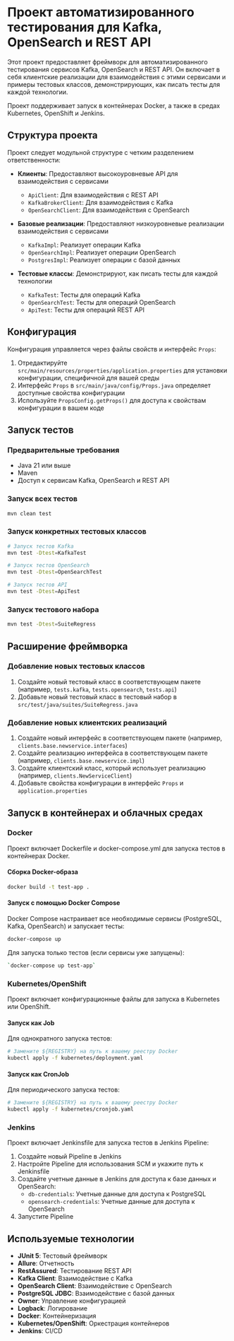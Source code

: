 # Проект автоматизированного тестирования для Kafka, OpenSearch и REST API

Этот проект предоставляет фреймворк для автоматизированного тестирования сервисов Kafka, OpenSearch и REST API. Он включает в себя клиентские реализации для взаимодействия с этими сервисами и примеры тестовых классов, демонстрирующих, как писать тесты для каждой технологии.

Проект поддерживает запуск в контейнерах Docker, а также в средах Kubernetes, OpenShift и Jenkins.

## Структура проекта

Проект следует модульной структуре с четким разделением ответственности:

- **Клиенты**: Предоставляют высокоуровневые API для взаимодействия с сервисами
  - `ApiClient`: Для взаимодействия с REST API
  - `KafkaBrokerClient`: Для взаимодействия с Kafka
  - `OpenSearchClient`: Для взаимодействия с OpenSearch

- **Базовые реализации**: Предоставляют низкоуровневые реализации взаимодействия с сервисами
  - `KafkaImpl`: Реализует операции Kafka
  - `OpenSearchImpl`: Реализует операции OpenSearch
  - `PostgresImpl`: Реализует операции с базой данных

- **Тестовые классы**: Демонстрируют, как писать тесты для каждой технологии
  - `KafkaTest`: Тесты для операций Kafka
  - `OpenSearchTest`: Тесты для операций OpenSearch
  - `ApiTest`: Тесты для операций REST API

## Конфигурация

Конфигурация управляется через файлы свойств и интерфейс `Props`:

1. Отредактируйте `src/main/resources/properties/application.properties` для установки конфигурации, специфичной для вашей среды
2. Интерфейс `Props` в `src/main/java/config/Props.java` определяет доступные свойства конфигурации
3. Используйте `PropsConfig.getProps()` для доступа к свойствам конфигурации в вашем коде

## Запуск тестов

### Предварительные требования

- Java 21 или выше
- Maven
- Доступ к сервисам Kafka, OpenSearch и REST API

### Запуск всех тестов

```bash
mvn clean test
```

### Запуск конкретных тестовых классов

```bash
# Запуск тестов Kafka
mvn test -Dtest=KafkaTest

# Запуск тестов OpenSearch
mvn test -Dtest=OpenSearchTest

# Запуск тестов API
mvn test -Dtest=ApiTest
```

### Запуск тестового набора

```bash
mvn test -Dtest=SuiteRegress
```

## Расширение фреймворка

### Добавление новых тестовых классов

1. Создайте новый тестовый класс в соответствующем пакете (например, `tests.kafka`, `tests.opensearch`, `tests.api`)
2. Добавьте новый тестовый класс в тестовый набор в `src/test/java/suites/SuiteRegress.java`

### Добавление новых клиентских реализаций

1. Создайте новый интерфейс в соответствующем пакете (например, `clients.base.newservice.interfaces`)
2. Создайте реализацию интерфейса в соответствующем пакете (например, `clients.base.newservice.impl`)
3. Создайте клиентский класс, который использует реализацию (например, `clients.NewServiceClient`)
4. Добавьте свойства конфигурации в интерфейс `Props` и `application.properties`

## Запуск в контейнерах и облачных средах

### Docker

Проект включает Dockerfile и docker-compose.yml для запуска тестов в контейнерах Docker.

#### Сборка Docker-образа

```bash
docker build -t test-app .
```

#### Запуск с помощью Docker Compose

Docker Compose настраивает все необходимые сервисы (PostgreSQL, Kafka, OpenSearch) и запускает тесты:

```bash
docker-compose up
```

Для запуска только тестов (если сервисы уже запущены):

```bash
`docker-compose up test-app`
```

### Kubernetes/OpenShift

Проект включает конфигурационные файлы для запуска в Kubernetes или OpenShift.

#### Запуск как Job

Для однократного запуска тестов:

```bash
# Замените ${REGISTRY} на путь к вашему реестру Docker
kubectl apply -f kubernetes/deployment.yaml
```

#### Запуск как CronJob

Для периодического запуска тестов:

```bash
# Замените ${REGISTRY} на путь к вашему реестру Docker
kubectl apply -f kubernetes/cronjob.yaml
```

### Jenkins

Проект включает Jenkinsfile для запуска тестов в Jenkins Pipeline:

1. Создайте новый Pipeline в Jenkins
2. Настройте Pipeline для использования SCM и укажите путь к Jenkinsfile
3. Создайте учетные данные в Jenkins для доступа к базе данных и OpenSearch:
   - `db-credentials`: Учетные данные для доступа к PostgreSQL
   - `opensearch-credentials`: Учетные данные для доступа к OpenSearch
4. Запустите Pipeline

## Используемые технологии

- **JUnit 5**: Тестовый фреймворк
- **Allure**: Отчетность
- **RestAssured**: Тестирование REST API
- **Kafka Client**: Взаимодействие с Kafka
- **OpenSearch Client**: Взаимодействие с OpenSearch
- **PostgreSQL JDBC**: Взаимодействие с базой данных
- **Owner**: Управление конфигурацией
- **Logback**: Логирование
- **Docker**: Контейнеризация
- **Kubernetes/OpenShift**: Оркестрация контейнеров
- **Jenkins**: CI/CD
